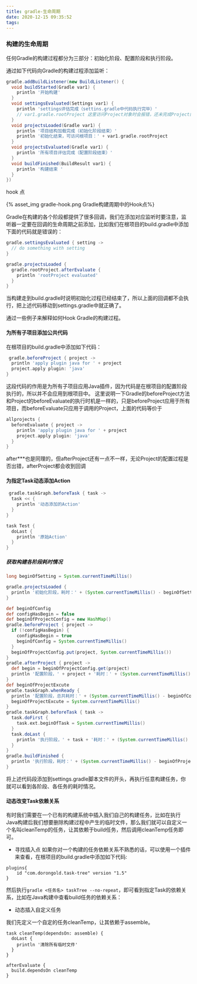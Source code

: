```yaml
---
title: gradle-生命周期
date: 2020-12-15 09:35:52
tags:
---
```


### 构建的生命周期

任何Gradle的构建过程都分为三部分：初始化阶段、配置阶段和执行阶段。

通过如下代码向Gradle的构建过程添加监听：
```groovy
gradle.addBuildListener(new BuildListener() {
  void buildStarted(Gradle var1) {
    println '开始构建'
  }
  void settingsEvaluated(Settings var1) {
    println 'settings评估完成（settins.gradle中代码执行完毕）'
    // var1.gradle.rootProject 这里访问Project对象时会报错，还未完成Project的初始化
  }
  void projectsLoaded(Gradle var1) {
    println '项目结构加载完成（初始化阶段结束）'
    println '初始化结束，可访问根项目：' + var1.gradle.rootProject
  }
  void projectsEvaluated(Gradle var1) {
    println '所有项目评估完成（配置阶段结束）'
  }
  void buildFinished(BuildResult var1) {
    println '构建结束 '
  }
})
```

hook 点

{% asset_img gradle-hook.png Gradle构建周期中的Hook点%}

Gradle在构建的各个阶段都提供了很多回调，我们在添加对应监听时要注意，监听器一定要在回调的生命周期之前添加，比如我们在根项目的build.gradle中添加下面的代码就是错误的：
```groovy
gradle.settingsEvaluated { setting ->
  // do something with setting
}

gradle.projectsLoaded { 
  gradle.rootProject.afterEvaluate {
    println 'rootProject evaluated'
  }
}
```
当构建走到build.gradle时说明初始化过程已经结束了，所以上面的回调都不会执行，把上述代码移动到settings.gradle中就正确了。

通过一些例子来解释如何Hook Gradle的构建过程。
#### 为所有子项目添加公共代码
 在根项目的build.gradle中添加如下代码：

```groovy
 gradle.beforeProject { project ->
  println 'apply plugin java for ' + project
  project.apply plugin: 'java'
}
 ```

 这段代码的作用是为所有子项目应用Java插件，因为代码是在根项目的配置阶段执行的，所以并不会应用到根项目中。
这里说明一下Gradle的beforeProject方法和Project的beforeEvaluate的执行时机是一样的，只是beforeProject应用于所有项目，而beforeEvaluate只应用于调用的Project，上面的代码等价于

```groovy
allprojects {
  beforeEvaluate { project ->
    println 'apply plugin java for ' + project
    project.apply plugin: 'java'
  }
}
```

after***也是同理的，但afterProject还有一点不一样，无论Project的配置过程是否出错，afterProject都会收到回调

#### 为指定Task动态添加Action

```groovy
 gradle.taskGraph.beforeTask { task ->
  task << {
    println '动态添加的Action'
  }
}

task Test {
  doLast {
    println '原始Action'
  }
}
```

##### 获取构建各阶段耗时情况
```groovy
long beginOfSetting = System.currentTimeMillis()

gradle.projectsLoaded {
  println '初始化阶段，耗时：' + (System.currentTimeMillis() - beginOfSetting) + 'ms'
}

def beginOfConfig
def configHasBegin = false
def beginOfProjectConfig = new HashMap()
gradle.beforeProject { project ->
  if (!configHasBegin) {
    configHasBegin = true
    beginOfConfig = System.currentTimeMillis()
  }
  beginOfProjectConfig.put(project, System.currentTimeMillis())
}
gradle.afterProject { project ->
  def begin = beginOfProjectConfig.get(project)
  println '配置阶段，' + project + '耗时：' + (System.currentTimeMillis() - begin) + 'ms'
}
def beginOfProjectExcute
gradle.taskGraph.whenReady {
  println '配置阶段，总共耗时：' + (System.currentTimeMillis() - beginOfConfig) + 'ms'
  beginOfProjectExcute = System.currentTimeMillis()
}
gradle.taskGraph.beforeTask { task ->
  task.doFirst {
    task.ext.beginOfTask = System.currentTimeMillis()
  }
  task.doLast {
    println '执行阶段，' + task + '耗时：' + (System.currentTimeMillis() - task.beginOfTask) + 'ms'
  }
}
gradle.buildFinished {
  println '执行阶段，耗时：' + (System.currentTimeMillis() - beginOfProjectExcute) + 'ms'
}
```
将上述代码段添加到settings.gradle脚本文件的开头，再执行任意构建任务，你就可以看到各阶段、各任务的耗时情况。

#### 动态改变Task依赖关系
有时我们需要在一个已有的构建系统中插入我们自己的构建任务，比如在执行Java构建后我们想要删除构建过程中产生的临时文件，那么我们就可以自定义一个名叫cleanTemp的任务，让其依赖于build任务，然后调用cleanTemp任务即可。
- 寻找插入点
如果你对一个构建的任务依赖关系不熟悉的话，可以使用一个插件来查看，在根项目的build.gradle中添加如下代码:
```
plugins{
    id "com.dorongold.task-tree" version "1.5"
}
```

然后执行`gradle <任务名> taskTree --no-repeat`，即可看到指定Task的依赖关系，比如在Java构建中查看build任务的依赖关系：

- 动态插入自定义任务

我们先定义一个自定的任务cleanTemp，让其依赖于assemble。
```
task cleanTemp(dependsOn: assemble) {
  doLast {
    println '清除所有临时文件'
  }
}

afterEvaluate {
  build.dependsOn cleanTemp
}
```
